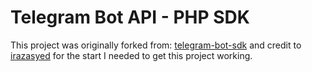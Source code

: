 Telegram Bot API - PHP SDK
==========================

This project was originally forked from: [telegram-bot-sdk](https://github.com/irazasyed/telegram-bot-sdk) and credit to [irazasyed](https://github.com/irazasyed) for the start I needed to get this project working.
